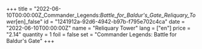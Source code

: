 +++
title = "2022-06-10T00:00:00Z_Commander_Legends:_Battle_for_Baldur's_Gate_Reliquary_Tower_[en]_false"
id = "1241912a-92d6-4942-b97b-f795e702c4ca"
date = "2022-06-10T00:00:00Z"
name = "Reliquary Tower"
lang = ["en"]
price = "2.14"
quantity = 1
foil = false
set = "Commander Legends: Battle for Baldur's Gate"
+++
